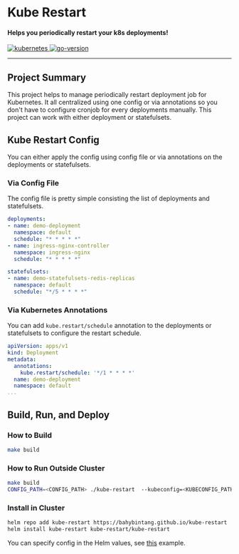 <h1>Kube Restart</h1>

<h4>Helps you periodically restart your k8s deployments!</h4>

<p>
  <a href="https://github.com/kubernetes/kubernetes/releases">
    <img src="https://img.shields.io/badge/Kubernetes-%3E%3D%201.18-brightgreen" alt="kubernetes">
  </a>
  <a href="https://golang.org/doc/go1.18">
    <img src="https://img.shields.io/github/go-mod/go-version/bahybintang/kube-restart?color=blueviolet" alt="go-version">
  </a>
</p>

<div>
<hr>
</div>


## Project Summary

This project helps to manage periodically restart deployment job for Kubernetes. It all centralized using one config or via annotations so you don't have to configure cronjob for every deployments manually. This project can work with either deployment or statefulsets.

## Kube Restart Config

You can either apply the config using config file or via annotations on the deployments or statefulsets.

### Via Config File

The config file is pretty simple consisting the list of deployments and statefulsets.

```yaml
deployments:
- name: demo-deployment
  namespace: default
  schedule: "* * * * *"
- name: ingress-nginx-controller
  namespace: ingress-nginx
  schedule: "* * * * *"

statefulsets:
- name: demo-statefulsets-redis-replicas
  namespace: default
  schedule: "*/5 * * * *"
```

### Via Kubernetes Annotations

You can add `kube.restart/schedule` annotation to the deployments or statefulsets to configure the restart schedule.

```yaml
apiVersion: apps/v1
kind: Deployment
metadata:
  annotations:
    kube.restart/schedule: '*/1 * * * *'
  name: demo-deployment
  namespace: default
...
```

## Build, Run, and Deploy

### How to Build

```bash
make build
```

### How to Run Outside Cluster

```bash
make build
CONFIG_PATH=<CONFIG_PATH> ./kube-restart  --kubeconfig=<KUBECONFIG_PATH>
```

### Install in Cluster

```bash
helm repo add kube-restart https://bahybintang.github.io/kube-restart
helm install kube-restart kube-restart/kube-restart
```

You can specify config in the Helm values, see [this](https://github.com/bahybintang/kube-restart/blob/master/charts/kube-restart/values.yaml) example.
